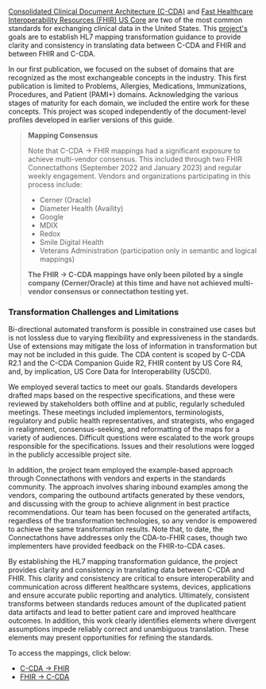 [Consolidated Clinical Document Architecture (C-CDA)](http://hl7.org/cda/stds/ccda/draft1/) and [Fast Healthcare Interoperability Resources (FHIR) US Core](http://hl7.org/fhir/us/core/) are two of the most common standards for exchanging clinical data in the United States. This [project's](https://confluence.hl7.org/display/CGP/C-CDA+to+and+from+US+Core+Mapping) goals are to establish HL7 mapping transformation guidance to provide clarity and consistency in translating data between C-CDA and FHIR and between FHIR and C-CDA. 

In our first publication, we focused on the subset of domains that are recognized as the most exchangeable concepts in the industry. This first publication is limited to Problems, Allergies, Medications, Immunizations, Procedures, and Patient (PAMI+) domains. Acknowledging the various stages of maturity for each domain, we included the entire work for these concepts. This project was scoped independently of the document-level profiles developed in earlier versions of this guide.  

<div xmlns="http://www.w3.org/1999/xhtml" xmlns:xsi="http://www.w3.org/2001/XMLSchema-instance">
	<blockquote class="stu-note">
		<b>Mapping Consensus</b>
		<p>Note that C-CDA → FHIR mappings had a significant exposure to achieve multi-vendor consensus. This included through two FHIR Connectathons (September 2022 and January 2023) and regular weekly engagement. Vendors and organizations participating in this process include:
    <ul>
      <li>Cerner (Oracle)</li>
      <li>Diameter Health (Availity)</li>
      <li>Google</li>
      <li>MDIX</li>
      <li>Redox</li>
      <li>Smile Digital Health</li>
      <li>Veterans Administration (participation only in semantic and logical mappings)</li>
    </ul>
    </p>
    <p>
    <b>The FHIR → C-CDA mappings have only been piloted by a single company (Cerner/Oracle) at this time and have not achieved multi-vendor consensus or connectathon testing yet.</b>
    </p>
	</blockquote>
</div>

### Transformation Challenges and Limitations 

Bi-directional automated transform is possible in constrained use cases but is not lossless due to varying flexibility and expressiveness in the standards. Use of extensions may mitigate the loss of information in transformation but may not be included in this guide. The CDA content is scoped by C-CDA R2.1 and the C-CDA Companion Guide R2, FHIR content by US Core R4, and, by implication, US Core Data for Interoperability (USCDI). 

We employed several tactics to meet our goals. Standards developers drafted maps based on the respective specifications, and these were reviewed by stakeholders both offline and at public, regularly scheduled meetings. These meetings included implementors, terminologists, regulatory and public health representatives, and strategists, who engaged in realignment, consensus-seeking, and reformatting of the maps for a variety of audiences. Difficult questions were escalated to the work groups responsible for the specifications. Issues and their resolutions were logged in the publicly accessible project site.

In addition, the project team employed the example-based approach through Connectathons with vendors and experts in the standards community. The approach involves sharing inbound examples among the vendors, comparing the outbound artifacts generated by these vendors, and discussing with the group to achieve alignment in best practice recommendations. Our team has been focused on the generated artifacts, regardless of the transformation technologies, so any vendor is empowered to achieve the same transformation results. Note that, to date, the Connectathons have addresses only the CDA-to-FHIR cases, though two implementers have provided feedback on the FHIR-to-CDA cases.

By establishing the HL7 mapping transformation guidance, the project provides clarity and consistency in translating data between C-CDA and FHIR. This clarity and consistency are critical to ensure interoperability and communication across different healthcare systems, devices, applications and ensure accurate public reporting and analytics. Ultimately, consistent transforms between standards reduces amount of the duplicated patient data artifacts and lead to better patient care and improved healthcare outcomes. In addition, this work clearly identifies elements where divergent assumptions impede reliably correct and unambiguous translation. These elements may present opportunities for refining the standards.


To access the mappings, click below: 
- [C-CDA → FHIR](CF-index.html)
- [FHIR → C-CDA](FC-index.html)
